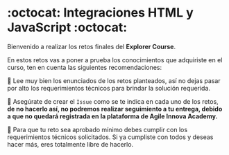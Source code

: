 # :octocat: Integraciones HTML y JavaScript :octocat:

Bienvenido a realizar los retos finales del **Explorer Course**.

En estos retos vas a poner a prueba los conocimientos que adquiriste en el curso, ten en cuenta las siguientes recomendaciones:

:round_pushpin: Lee muy bien los enunciados de los retos planteados, así no dejas pasar por alto los requerimientos técnicos para brindar la solución requerida.<br>

:round_pushpin: Asegúrate de crear el `Issue` como se te indica en cada uno de los retos, **de no hacerlo así, no podremos realizar seguimiento a tu entrega, debido a que no quedará registrada en  la plataforma de Agile Innova Academy.** <br>

:round_pushpin: Para que tu reto sea aprobado mínimo debes cumplir con los requerimientos técnicos solicitados. Si ya cumpliste con todos y deseas hacer más, eres totalmente libre de hacerlo. <br>

